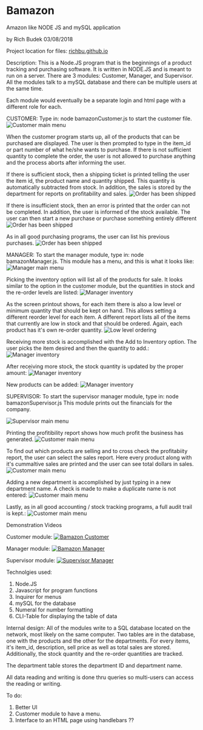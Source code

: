 # Bamazon
Amazon like NODE JS and mySQL application

by Rich Budek 03/08/2018

Project location for files:  [richbu.github.io](https://github.com/RichBu/Bamazon-NodeJS)

Description:
This is a Node.JS program that is the beginnings of a product tracking and purchasing software.
It is written in NODE.JS and is meant to run on a server. There are 3 modules:
Customer, Manager, and Supervisor. All the modules talk to a mySQL database and there can
be multiple users at the same time.

Each module would eventually be a separate login and html page with a different role for each.

CUSTOMER:
Type in: node bamazonCustomer.js to start the customer file.
![Customer main menu](/assets/images/screen_caps/Cust_Main_01.png)

When the customer program starts up, all of the products that can be purchased are displayed.
The user is then prompted to type in the item_id or part number of what he/she wants to
purchase.  If there is not sufficient quantity to complete the order, the user is not allowed
to purchase anything and the process aborts after informing the user.

If there is sufficient stock, then a shipping ticket is printed telling the user the item id, the
product name and quantity shipped. This quantity is automatically subtracted from stock.
In addition, the sales is stored by the department for reports on profitability and sales.
![Order has been shipped](/assets/images/screen_caps/Cust_Buy_01.png)

If there is insufficient stock, then an error is printed that the order can not be completed.
In addition, the user is informed of the stock available. The user can then start a new
purchase or purchase something entirely different
![Order has been shipped](/assets/images/screen_caps/Cust_Buy_OutOfStock_01.png)

As in all good purchasing programs, the user can list his previous purchases.
![Order has been shipped](/assets/images/screen_caps/Cust_Buy_ListPrevOrd_01.png)


MANAGER:
To start the manager module, type in:  node bamazonManager.js.  This module has a menu, and
this is what it looks like:
![Manager main menu](/assets/images/screen_caps/Manag_Main_01.png)

Picking the inventory option will list all of the products for sale. It looks similar to the option
in the customer module, but the quantities in stock and the re-order levels are listed:
![Manager inventory](/assets/images/screen_caps/Manag_ListProd_01.png)

As the screen printout shows, for each item there is also a low level or minimum quantity
that should be kept on hand.  This allows setting a different reorder level for each item.
A different report lists all of the items that currently are low in stock and that should be
ordered.  Again, each product has it's own re-order quantity.
![Low level ordering](/assets/images/screen_caps/Manag_LowInven_01.png)

Receiving more stock is accomplished with the Add to Inventory option. The user picks
the item desired and then the quantity to add.:
![Manager inventory](/assets/images/screen_caps/Manag_AddInv_01.png)

After receiving more stock, the stock quantity is updated by the proper amount:
![Manager inventory](/assets/images/screen_caps/Manag_AddInv_02.png)

New products can be added:
![Manager inventory](/assets/images/screen_caps/Manag_AddNew_01.png)


SUPERVISOR:
To start the supervisor manager module, type in:  node bamazonSupervisor.js  This module
prints out the financials for the company.

![Supervisor main menu](/assets/images/screen_caps/Supv_Main_01.png)

Printing the profitibility report shows how much profit the business has generated.
![Customer main menu](/assets/images/screen_caps/Supv_Profit_01.png)

To find out which products are selling and to cross check the profitabiity report, the
user can select the sales report.  Here every product along with it's cummaltive sales
are printed and the user can see total dollars in sales.
![Customer main menu](/assets/images/screen_caps/Supv_Sales.png)

Adding a new department is accomplished by just typing in a new department name.
A check is made to make a duplicate name is not entered:
![Customer main menu](/assets/images/screen_caps/Supv_AddDept_01.png)

Lastly, as in all good accounting / stock tracking programs, a full audit trail is kept.:
![Customer main menu](/assets/images/screen_caps/Supv_Audit_01.png)


Demonstration Videos

Customer module:
[![Bamazon Customer](https://img.youtube.com/vi/PGltPMZavqU/0.jpg)](https://www.youtube.com/watch?v=PGltPMZavqU)

Manager module:
[![Bamazon Manager](https://img.youtube.com/vi/jRyFefHEFbc/0.jpg)](https://www.youtube.com/watch?v=jRyFefHEFbc)

Supervisor module:
[![Supervisor Manager](https://img.youtube.com/vi/VIH1bufJwqg/0.jpg)](https://www.youtube.com/watch?v=VIH1bufJwqg)


Technolgies used:
1. Node.JS
2. Javascript for program functions
3. Inquirer for menus
4. mySQL for the database
5. Numeral for number formatting
6. CLI-Table for displaying the table of data

Internal design:
All of the modules write to a SQL database located on the network, most likely on the same
computer.  Two tables are in the database, one with the products and the other for the
departments.  For every items, it's item_id, description, sell price as well as total sales
are stored.  Additionally, the stock quantity and the re-order quantities are tracked.

The department table stores the department ID and department name.

All data reading and writing is done thru queries so multi-users can access the reading or
writing.

To do:
1. Better UI
2. Customer module to have a menu.
3. Interface to an HTML page using handlebars ??


